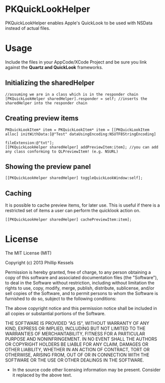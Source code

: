 PKQuickLookHelper
=================

PKQuickLookHelper enables Apple's QuickLook to be used with NSData instead of actual files.

Usage
====

Include the files in your AppCode/XCode Project and be sure you link against the **Quartz and QuickLook** frameworks.

Initializing the sharedHelper
----

    //assuming we are in a class which is in the responder chain
    [PKQuickLookHelper sharedHelper].responder = self; //inserts the sharedHelper into the responder chain



Creating preview items
----

    PKQuickLookItem* item = PKQuickLookItem* item = [[PKQuickLookItem alloc] initWithData:[@"Test" dataUsingEncoding:NSUTF8StringEncoding] 
                                                                            fileExtension:@"txt"];
    [[PKQuickLookHelper sharedHelper] addPreviewItem:item]; //you can add any class conforming to QLPreviewItem! (e.g. NSURL)



Showing the preview panel
----

    [[PKQuickLookHelper sharedHelper] toggleQuickLookWindow:self];

Caching
----

It is possible to cache preview items, for later use. This is useful if there is a restricted set
of items a user can perform the quicklook action on.

    [[PKQuickLookHelper sharedHelper] cachePreviewItem:item];

License
====

The MIT License (MIT)

Copyright (c) 2013 Phillip Kessels

Permission is hereby granted, free of charge, to any person obtaining a copy
of this software and associated documentation files (the "Software"), to deal
in the Software without restriction, including without limitation the rights
to use, copy, modify, merge, publish, distribute, sublicense, and/or sell
copies of the Software, and to permit persons to whom the Software is
furnished to do so, subject to the following conditions:

The above copyright notice and this permission notice shall be included in
all copies or substantial portions of the Software.

THE SOFTWARE IS PROVIDED "AS IS", WITHOUT WARRANTY OF ANY KIND, EXPRESS OR
IMPLIED, INCLUDING BUT NOT LIMITED TO THE WARRANTIES OF MERCHANTABILITY,
FITNESS FOR A PARTICULAR PURPOSE AND NONINFRINGEMENT. IN NO EVENT SHALL THE
AUTHORS OR COPYRIGHT HOLDERS BE LIABLE FOR ANY CLAIM, DAMAGES OR OTHER
LIABILITY, WHETHER IN AN ACTION OF CONTRACT, TORT OR OTHERWISE, ARISING FROM,
OUT OF OR IN CONNECTION WITH THE SOFTWARE OR THE USE OR OTHER DEALINGS IN
THE SOFTWARE.

* In the source code other licensing information may be present. Consider it replaced 
by the above text.

